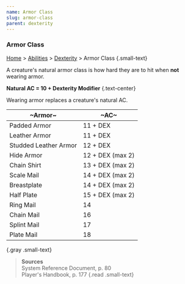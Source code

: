 ```yaml
---
name: Armor Class
slug: armor-class
parent: dexterity
---
```

### Armor Class
[Home](dm-operations-center) > [Abilities](abilities) > [Dexterity](dexterity) > Armor Class {.small-text}

A creature's natural armor class is how hard they are to hit when **not** wearing armor.

 **Natural AC = 10 + Dexterity Modifier** {.text-center}

Wearing armor replaces a creature's natural AC.

| ~Armor~               | ~AC~             |
| --------------------- | ---------------- |
| Padded Armor          | 11 + DEX         |
| Leather Armor         | 11 + DEX         |
| Studded Leather Armor | 12 + DEX         |
| Hide Armor            | 12 + DEX (max 2) |
| Chain Shirt           | 13 + DEX (max 2) |
| Scale Mail            | 14 + DEX (max 2) |
| Breastplate           | 14 + DEX (max 2) |
| Half Plate            | 15 + DEX (max 2) |
| Ring Mail             | 14               |
| Chain Mail            | 16               |
| Splint Mail           | 17               |
| Plate Mail            | 18               |
{.gray .small-text}

> **Sources** <br/>
> System Reference Document, p. 80<br/>
> Player's Handbook, p. 177
{.read .small-text}

